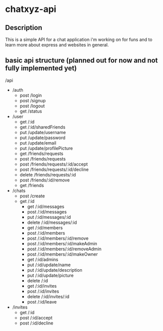 # chatxyz-api

## Description

This is a simple API for a chat application i'm working on for funs and to learn more about express and websites in general.

## basic api structure (planned out for now and not fully implemented yet)

/api

- /auth
  - post /login
  - post /signup
  - post /logout
  - get /status
- /user
  - get /:id
  - get /:id/sharedFriends
  - put /update/username
  - put /update/password
  - put /update/email
  - put /update/profilePicture
  - get /friends/requests
  - post /friends/requests
  - post /friends/requests/:id/accept
  - post /friends/requests/:id/decline
  - delete /friends/requests/:id
  - post /friends/:id/remove
  - get /friends
- /chats
  - post /create
  - get /:id
    - get /:id/messages
    - post /:id/messages
    - put /:id/messages/:id
    - delete /:id/messages/:id
    - get /:id/members
    - post /:id/members
    - post /:id/members/:id/remove
    - post /:id/members/:id/makeAdmin
    - post /:id/members/:id/removeAdmin
    - post /:id/members/:id/makeOwner
    - get /:id/admins
    - put /:id/update/name
    - put /:id/update/description
    - put /:id/update/picture
    - delete /:id
    - get /:id/invites
    - post /:id/invites
    - delete /:id/invites/:id
    - post /:id/leave
- /invites
  - get /:id
  - post /:id/accept
  - post /:id/decline
